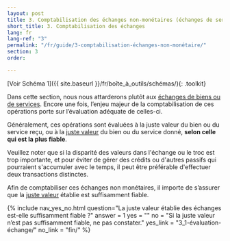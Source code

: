 ```yaml
---
layout: post
title: 3. Comptabilisation des échanges non-monétaires (échanges de service)
short_title: 3. Comptabilisation des échanges
lang: fr
lang-ref: "3"
permalink: "/fr/guide/3-comptabilisation-échanges-non-monétaire/"
section: 3
order:

---
```

[Voir Schéma 1]({{ site.baseurl }}/fr/boîte_à_outils/schémas/){: .toolkit}

Dans cette section, nous nous attarderons plutôt aux <a class="tip" href="{{site.baseurl}}/fr/boîte_à_outils/lexique#échanges-non-monétaires" target="_blank" title="Aussi appelé 'échange de service', l’échanges d’actifs, (très rarement de passifs) ou de services non monétaires contre d’autres actifs, passifs ou services non monétaires, sans contrepartie financière ou moyennant une contrepartie financière négligeable; l’échange est une pratique courante des partenariats et co-productions dans lesquels chaque partie contribue des biens et des services de valeurs plus ou moins égales.">échanges de biens ou de services</a>. Encore une fois, l’enjeu majeur de la comptabilisation de ces opérations porte sur l’évaluation adéquate de celles-ci.

Généralement, ces opérations sont évaluées à la juste valeur du bien ou du service reçu, ou à la <a class="tip" href="{{site.baseurl}}/fr/boîte_à_outils/lexique#juste-valeur" target="_blank" title="Montant de la contrepartie dont conviendraient des parties compétentes agissant en toute liberté dans des conditions de pleine concurrence, tel le prix de vente au détail dans un commerce local ou en ligne.">juste valeur</a> du bien ou du service donné, **selon celle qui est la plus fiable**.

Veuillez noter que si la disparité des valeurs dans l'échange ou le troc est trop importante, et pour éviter de gérer des crédits ou d'autres passifs qui pourraient s'accumuler avec le temps, il peut être préférable d'effectuer deux transactions distinctes.

Afin de comptabiliser ces échanges non monétaires, iI importe de s’assurer que la <a href="{{site.baseurl}}/fr/boîte_à_outils/lexique#juste-valeur" target="_blank" title="Montant de la contrepartie dont conviendraient des parties compétentes agissant en toute liberté dans des conditions de pleine concurrence, tel le prix de vente au détail dans un commerce local ou en ligne.">juste valeur</a> établie est suffisamment fiable.

{% include nav_yes_no.html
question="La juste valeur établie des échanges est-elle suffisamment fiable ?"
answer = 1
yes = ""
no = "Si la juste valeur n’est pas suffisamment fiable, ne pas constater."
yes_link = "3_1-évaluation-échange/"
no_link = "fin/"
%}
